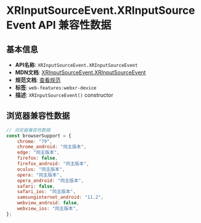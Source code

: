 # XRInputSourceEvent.XRInputSourceEvent API 兼容性数据

## 基本信息

- **API名称**: `XRInputSourceEvent.XRInputSourceEvent`
- **MDN文档**: [XRInputSourceEvent.XRInputSourceEvent](https://developer.mozilla.org/docs/Web/API/XRInputSourceEvent/XRInputSourceEvent)
- **规范文档**: [查看规范](https://immersive-web.github.io/webxr/#dom-xrinputsourceevent-xrinputsourceevent)
- **标签**: `web-features:webxr-device`
- **描述**: `XRInputSourceEvent()` constructor

## 浏览器兼容性数据

```javascript
// 浏览器兼容性数据
const browserSupport = {
    chrome: "79",
    chrome_android: "同主版本",
    edge: "同主版本",
    firefox: false,
    firefox_android: "同主版本",
    oculus: "同主版本",
    opera: "同主版本",
    opera_android: "同主版本",
    safari: false,
    safari_ios: "同主版本",
    samsunginternet_android: "11.2",
    webview_android: false,
    webview_ios: "同主版本",
};

```

